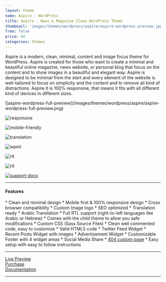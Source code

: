 ```yaml
---
layout: theme
name: Aspire - WordPress
title: Aspire - News & Magazine Clean WordPress Theme
thumbnail: 'images/themes/wordpress/aspire/aspire-wordpress-preview.jpg'
free: false
price: 44
categories: themes
---
```


Aspire is a modern, clean, minimal, content and image focus theme for WordPress. Aspire is created for those who want to create a minimal and beautiful online magazine, news website, or personal blog that focus on the content and to show images in a beautiful and elegant way. Aspire is designed to be minimal from the start and every element of the website is well-tailored to focus on simplicity and the content and to remove all kind of distractions. Aspire it is 100% responsive, that means it fits with all different kind of devices in different sizes.

<div class="darker-bg-image-wrap" markdown='1'>
  ![aspire-wordpress-full-preview](/images/themes/wordpress/aspire/aspire-wordpress-full-preview.png)
</div>

![responsive](http://aspirethemes.github.io/images/envato/wordpress/aspire/responsive.png)

![mobile-friendly](http://aspirethemes.com/images/envato/wordpress/aspire/mobile-friendly.png)

![translation](http://aspirethemes.github.io/images/envato/wordpress/aspire/translation.png)

![wpml](http://aspirethemes.github.io/images/envato/wordpress/aspire/wpml-ready.jpg)

![rtl](http://aspirethemes.github.io/images/envato/wordpress/aspire/rtl.png)

![rtl](http://aspirethemes.github.io/images/envato/wordpress/aspire/arabic-translation.png)

[![support-docs](http://aspirethemes.github.io/images/envato/wordpress/east/support-docs.png)](http://aspirethemes.com/docs/east-wordpress.html)

---

#### Features

<div class="check-list" markdown='1'>
  * Clean and minimal design
  * Mobile first &amp; 100% responsive design
  * Cross browser compatibility
  * Custom Image logo
  * SEO optimized
  * Translation ready
  * Arabic Translation
  * Full RTL support (right-to-left languages like Arabic or Hebrew)
  * Comes with the child theme to allow you safe modifications
  * Custom CSS (Sass Source Files)
  * Clean well commented code, easy to customize
  * Valid HTML5 code
  * Twitter Feed Widget
  * Recent Posts Widget with images
  * Advertisement Widget
  * Customizable Footer with 4 widget areas
  * Social Media Share
  * <a href="http://aspire-wp.aspirethemes.com/404">404 custom page</a>
  * Easy setup with easy to follow instructions
</div>

---

<div class="row">
  <div class="column medium-4 large-4">
    <a class="button button--large button--expand" href="http://aspire-wordpress.aspirethemes.com/" target="_blank">Live Preview</a>
  </div>
  <div class="column medium-4 large-4">
    <a class="button button--expand button--large button--success" href="http://themeforest.net/item/-aspire-news-magazine-clean-wordpress-theme/15086977" target="_blank">Purchase</a>
  </div>
  <div class="column medium-4 large-4">
    <a class="button button--large button--expand" href="http://aspirethemes.com/docs/aspire-wordpress.html" target="_blank">Documentation</a>
  </div>
</div>

---